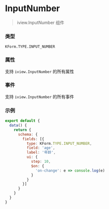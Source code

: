 # InputNumber

> iview.InputNumber 组件

### 类型

`KForm.TYPE.INPUT_NUMBER`

### 属性

支持 `iview.InputNumber` 的所有属性

### 事件

支持 `iview.InputNumber` 的所有事件

### 示例

```js
export default {
  data() {
    return {
      schema: {
        fields: [{
          type: KForm.TYPE.INPUT_NUMBER,
          field: 'age',
          label: '年龄',
          ui: {
            step: 10,
            $on: {
              'on-change': e => console.log(e)
            }
          }
        }]
      }
    }
  }
}
```